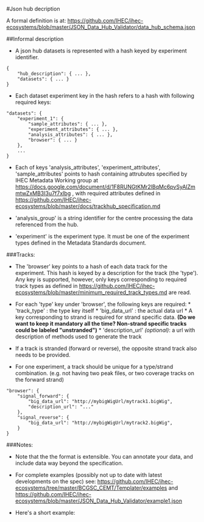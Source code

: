 #Json hub decription 

A formal definition is at: https://github.com/IHEC/ihec-ecosystems/blob/master/JSON_Data_Hub_Validator/data_hub_schema.json

##Informal description

* A json hub datasets is represented with a hash keyed by experiment identifier.

```
{
    "hub_description": { ... },
    "datasets": { ... }
}
```


* Each dataset experiment key in the hash refers to a hash with following required keys:

```
"datasets": {
    "experiment_1": {
        "sample_attributes": { ... },
        "experiment_attributes": { ... },
        "analysis_attributes": { ... },
        "browser": { ... }
    },
    ...
}
```

* Each of keys 'analysis_attributes', 'experiment_attributes', 'sample_attributes' points to hash containing attrubutes specified by IHEC Metadata Working group at https://docs.google.com/document/d/1F8RUNGtKMr2lBqMc6pvSyAlZmmtwZxMB3I3u7f7xIbg , with required attributes defined in https://github.com/IHEC/ihec-ecosystems/blob/master/docs/trackhub_specification.md

* 'analysis_group' is a string identifier for the centre processing the data referenced from the hub. 

* 'experiment' is the experiment type. It must be one of the experiment types defined in the Metadata Standards document.


###Tracks:

* The 'browser' key points to a hash of each data track for the experiment. This hash is keyed by a description for the track (the 'type'). Any key is supported, however, only keys corresponding to required track types as defined in https://github.com/IHEC/ihec-ecosystems/blob/master/minimum_required_track_types.md are read. 

* For each 'type' key under 'browser', the following keys are required:
      * 'track_type' : the type key itself
	  * 'big_data_url' : the actual data url
      * A key corresponding to strand is required for strand specific data. **(Do we want to keep it mandatory all the time? Non-strand specific tracks could be labeled "unstranded")**
      * 'description_url' *(optional)*: a url with description of methods used to generate the track

* If a track is stranded (forward or reverse), the opposite strand track also needs to be provided.

* For one experiment, a track should be unique for a type/strand combination. (e.g. not having two peak files, or two coverage tracks on the forward strand)

```
"browser": {
	"signal_forward": {
		"big_data_url": "http://mybigWigUrl/mytrack1.bigWig",
		"description_url": "..."
	},
	"signal_reverse": {
		"big_data_url": "http://mybigWigUrl/mytrack2.bigWig",
	}
}
```


###Notes:

* Note that the the format is extensible. You can annotate your data, and include data way beyond the specification.   

* For complete examples (possibly not up to date with latest developments on the spec) see: https://github.com/IHEC/ihec-ecosystems/tree/master/BCGSC_CEMT/Templater/examples and https://github.com/IHEC/ihec-ecosystems/blob/master/JSON_Data_Hub_Validator/example1.json

* Here's a short example:
